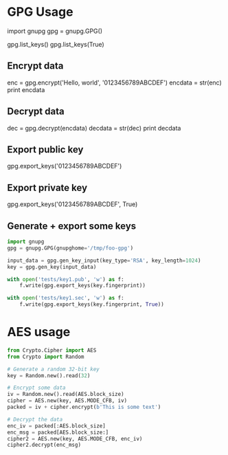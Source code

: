 # GPG Usage

import gnupg
gpg = gnupg.GPG()

gpg.list_keys()
gpg.list_keys(True)

## Encrypt data

enc = gpg.encrypt('Hello, world', '0123456789ABCDEF')
encdata = str(enc)
print encdata

## Decrypt data

dec = gpg.decrypt(encdata)
decdata = str(dec)
print decdata

## Export public key

gpg.export_keys('0123456789ABCDEF')

## Export private key

gpg.export_keys('0123456789ABCDEF', True)


## Generate + export some keys

```python
import gnupg
gpg = gnupg.GPG(gnupghome='/tmp/foo-gpg')

input_data = gpg.gen_key_input(key_type='RSA', key_length=1024)
key = gpg.gen_key(input_data)

with open('tests/key1.pub', 'w') as f:
    f.write(gpg.export_keys(key.fingerprint))

with open('tests/key1.sec', 'w') as f:
    f.write(gpg.export_keys(key.fingerprint, True))
```

# AES usage

```python
from Crypto.Cipher import AES
from Crypto import Random

# Generate a random 32-bit key
key = Random.new().read(32)

# Encrypt some data
iv = Random.new().read(AES.block_size)
cipher = AES.new(key, AES.MODE_CFB, iv)
packed = iv + cipher.encrypt(b'This is some text')

# Decrypt the data
enc_iv = packed[:AES.block_size]
enc_msg = packed[AES.block_size:]
cipher2 = AES.new(key, AES.MODE_CFB, enc_iv)
cipher2.decrypt(enc_msg)
```
